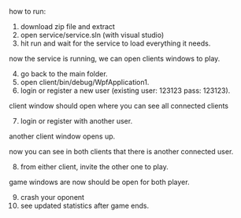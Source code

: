 how to run:

1. download zip file and extract
2. open service/service.sln (with visual studio)
3. hit run and wait for the service to load everything it needs.

now the service is running, we can open clients windows to play.

4. go back to the main folder.
5. open client/bin/debug/WpfApplication1.
6. login or register a new user (existing user: 123123 pass: 123123).

client window should open where you can see all connected clients

7. login or register with another user.

another client window opens up.

now you can see in both clients that there is another connected user.

8. from either client, invite the other one to play.

game windows are now should be open for both player.

9. crash your oponent
10. see updated statistics after game ends.
